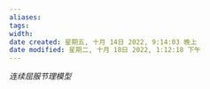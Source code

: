 ```yaml
---
aliases: 
tags: 
width:
date created: 星期五, 十月 14日 2022, 9:14:03 晚上
date modified: 星期二, 十月 18日 2022, 1:12:18 下午
---
```

*连续屈服节理模型*